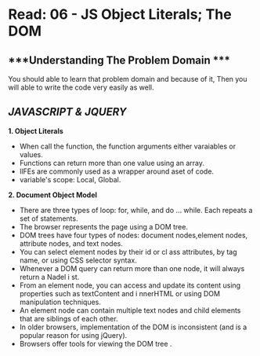 # Read: 06 - JS Object Literals; The DOM
## ***Understanding The Problem Domain ***
You should able to learn that problem domain and because of it, Then you will able to write the code very easily as well.

## ***JAVASCRIPT & JQUERY***
**1. Object Literals**
  * When call the function, the function arguments either varaiables or values.
  * Functions can return more than one value using an array.
  * llFEs are commonly used as a wrapper around aset of code.
  * variable's scope: Local, Global.


**2. Document Object Model**
  * There are three types of loop: for, while, and do ... while. Each repeats a set of statements.
  * The browser represents the page using a DOM tree.
  * DOM trees have four types of nodes: document nodes,element nodes, attribute nodes, and text nodes.
  * You can select element nodes by their id or cl ass attributes, by tag name, or using CSS selector syntax.
  * Whenever a DOM query can return more than one node, it will always return a Nadel i st.
  * From an element node, you can access and update its content using properties such as textContent and i nnerHTML or using DOM manipulation techniques.
  * An element node can contain multiple text nodes and child elements that are siblings of each other.
  * In older browsers, implementation of the DOM is inconsistent (and is a popular reason for using jQuery).
  * Browsers offer tools for viewing the DOM tree .